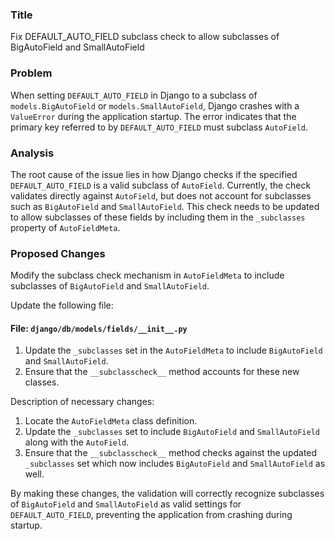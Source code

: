 ### Title
Fix DEFAULT_AUTO_FIELD subclass check to allow subclasses of BigAutoField and SmallAutoField

### Problem
When setting `DEFAULT_AUTO_FIELD` in Django to a subclass of `models.BigAutoField` or `models.SmallAutoField`, Django crashes with a `ValueError` during the application startup. The error indicates that the primary key referred to by `DEFAULT_AUTO_FIELD` must subclass `AutoField`.

### Analysis
The root cause of the issue lies in how Django checks if the specified `DEFAULT_AUTO_FIELD` is a valid subclass of `AutoField`. Currently, the check validates directly against `AutoField`, but does not account for subclasses such as `BigAutoField` and `SmallAutoField`. This check needs to be updated to allow subclasses of these fields by including them in the `_subclasses` property of `AutoFieldMeta`.

### Proposed Changes
Modify the subclass check mechanism in `AutoFieldMeta` to include subclasses of `BigAutoField` and `SmallAutoField`.

Update the following file:

#### File: `django/db/models/fields/__init__.py`
1. Update the `_subclasses` set in the `AutoFieldMeta` to include `BigAutoField` and `SmallAutoField`.
2. Ensure that the `__subclasscheck__` method accounts for these new classes.

Description of necessary changes:
1. Locate the `AutoFieldMeta` class definition.
2. Update the `_subclasses` set to include `BigAutoField` and `SmallAutoField` along with the `AutoField`.
3. Ensure that the `__subclasscheck__` method checks against the updated `_subclasses` set which now includes `BigAutoField` and `SmallAutoField` as well.

By making these changes, the validation will correctly recognize subclasses of `BigAutoField` and `SmallAutoField` as valid settings for `DEFAULT_AUTO_FIELD`, preventing the application from crashing during startup.